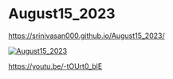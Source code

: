 # August15_2023
<a href="https://srinivasan000.github.io/August15_2023/">https://srinivasan000.github.io/August15_2023/</a>

[![August15_2023](https://img.youtube.com/vi/-tOUrt0_blE/0.jpg)](https://www.youtube.com/watch?v=-tOUrt0_blE)


<a href="https://youtu.be/-tOUrt0_blE" target="_blank">https://youtu.be/-tOUrt0_blE</a>
